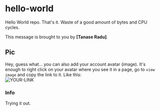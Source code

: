 # hello-world

Hello World repo. That's it. Waste of a good amount of bytes and CPU cycles.

This message is brought to you by **[Tanase Radu]**.

## Pic

Hey, guess what... you can also add your account avatar (image). It's enough to right click on your avatar where you see it in a page, go to `view image` and copy the link to it.
Like this:  
![YOUR-LINK](https://avatars.githubusercontent.com/u/62005280?s=400&v=4)

### Info

Trying it out.
